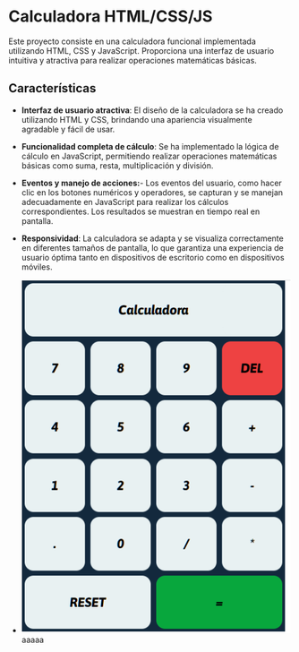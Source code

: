 
# Calculadora HTML/CSS/JS
Este proyecto consiste en una calculadora funcional implementada utilizando HTML, CSS y JavaScript. Proporciona una interfaz de usuario intuitiva y atractiva para realizar operaciones matemáticas básicas.

## Características
- **Interfaz de usuario atractiva**: El diseño de la calculadora se ha creado utilizando HTML y CSS, brindando una apariencia visualmente agradable y fácil de usar.

- **Funcionalidad completa de cálculo**: Se ha implementado la lógica de cálculo en JavaScript, permitiendo realizar operaciones matemáticas básicas como suma, resta, multiplicación y división.

- **Eventos y manejo de acciones:**- Los eventos del usuario, como hacer clic en los botones numéricos y operadores, se capturan y se manejan adecuadamente en JavaScript para realizar los cálculos correspondientes. Los resultados se muestran en tiempo real en pantalla.

- **Responsividad**: La calculadora se adapta y se visualiza correctamente en diferentes tamaños de pantalla, lo que garantiza una experiencia de usuario óptima tanto en dispositivos de escritorio como en dispositivos móviles.
- ![image](https://github.com/KevinDiazz/Calculadora/blob/master/Captura%20de%20pantalla%202023-06-01%20231755.png)
aaaaa